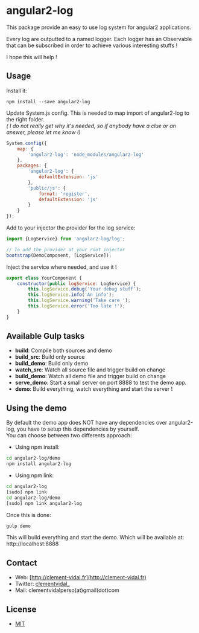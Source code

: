# angular2-log

This package provide an easy to use log system for angular2 applications.

Every log are outputted to a named logger.
Each logger has an Observable that can be subscribed in order to achieve various interesting stuffs !

I hope this will help !

## Usage

Install it:
```
npm install --save angular2-log
```

Update System.js config.
This is needed to map import of angular2-log to the right folder.  
*( I do not really get why it's needed, so if anybody have a clue or an answer, please
let me know !)*
```javascript
System.config({
    map: {
        'angular2-log': 'node_modules/angular2-log'
    },
    packages: {
        'angular2-log': {
            defaultExtension: 'js'
        },
        'public/js': {
            format: 'register',
            defaultExtension: 'js'
        }
    }
});
```


Add to your injector the provider for the log service:
```javascript
import {LogService} from 'angular2-log/log';

// To add the provider at your root injector
bootstrap(DemoComponent, [LogService]);
```

Inject the service where needed, and use it !

```javascript
export class YourComponent {
    constructor(public logService: LogService) {
		this.logService.debug('Your debug stuff');
		this.logService.info('An info');
		this.logService.warning('Take care ');
		this.logService.error('Too late !');
    }
}
```
## Available Gulp tasks

* **build**: Compile both sources and demo
* **build_src**: Build only source
* **build_demo**: Build only demo
* **watch_src**: Watch all source file and trigger build on change
* **build_demo**: Watch all demo file and trigger build on change
* **serve_demo**: Start a small server on port 8888 to test the demo app.
* **demo**: Build everything, watch everything and start the server !

## Using the demo

By default the demo app does NOT have any dependencies over angular2-log, you have to setup this dependencies by yourself.  
You can choose between two differents approach:
* Using npm install:

```bash
cd angular2-log/demo
npm install angular2-log
```

* Using npm link:

```bash
cd angular2-log
[sudo] npm link
cd angular2-log/demo
[sudo] npm link angular2-log
```

Once this is done:
```bash
gulp demo
```

This will build everything and start the demo.
Which will be available at: http://localhost:8888

## Contact

* Web: [http://clement-vidal.fr](http://clement-vidal.fr)
* Twitter: [clementvidal_](https://twitter.com/clementvidal_)
* Mail: clementvidalperso(at)gmail(dot)com

## License

* [MIT](https://opensource.org/licenses/MIT)
